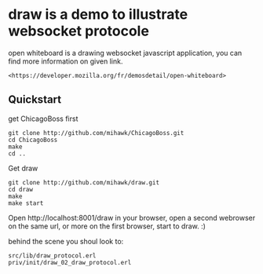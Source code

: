 draw is a demo to illustrate websocket protocole
================================================

open whiteboard is a drawing websocket javascript application,
you can find more information on given link. 

    <https://developer.mozilla.org/fr/demosdetail/open-whiteboard>


Quickstart
----------

get ChicagoBoss first

    git clone http://github.com/mihawk/ChicagoBoss.git
    cd ChicagoBoss 
    make
    cd ..
    
    
Get draw 
    
    git clone http://github.com/mihawk/draw.git
    cd draw
    make
    make start

Open http://localhost:8001/draw in your browser, 
open a second webrowser on the same url, or more
on the first browser, start to draw. :) 

behind the scene you shoul look to:

    src/lib/draw_protocol.erl
    priv/init/draw_02_draw_protocol.erl



    


